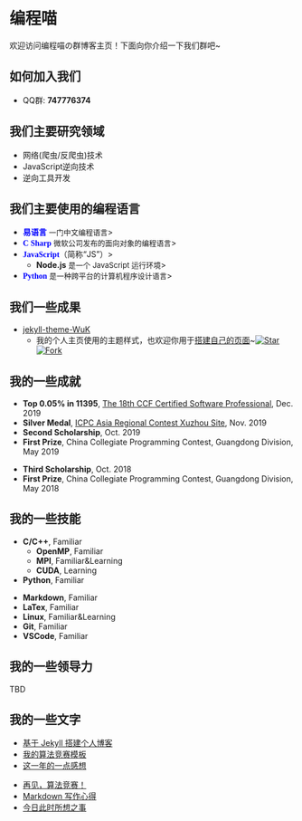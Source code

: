 # 编程喵

欢迎访问编程喵の群博客主页！下面向你介绍一下我们群吧~

<!-- slide -->

## 如何加入我们

- QQ群: **747776374**

<!-- slide -->

## 我们主要研究领域
<!-- slide vertical=true -->
- 网络(爬虫/反爬虫)技术
- JavaScript逆向技术
- 逆向工具开发

<!-- slide vertical=true -->

## 我们主要使用的编程语言
<!-- slide vertical=true -->

- **<font face="微软雅黑" color=Blue>易语言</font>** <font size=2> 一门中文编程语言</font>>
- **<font face="微软雅黑" color=Blue>C Sharp</font>**  <font size=2>微软公司发布的面向对象的编程语言</font>>
- **<font face="微软雅黑" color=Blue>JavaScript</font>**（简称“JS”）</font>>
  - **Node.js** <font size=2>是一个 JavaScript 运行环境</font>>
- **<font face="微软雅黑" color=Blue>Python</font>** <font size=2>是一种跨平台的计算机程序设计语言</font>>
<!-- slide -->

## 我们一些成果

<!-- slide vertical=true -->

- [jekyll-theme-WuK](https://jekyll-theme-WuK.wu-kan.cn/)
  - 我的个人主页使用的主题样式，也欢迎你用于[搭建自己的页面](https://jekyll-theme-WuK.wu-kan.cn/)~[![Star](https://img.shields.io/github/stars/wu-kan/wu-kan.github.io.svg)](https://github.com/wu-kan/wu-kan.github.io)[![Fork](https://img.shields.io/github/forks/wu-kan/wu-kan.github.io.svg)](https://github.com/wu-kan/wu-kan.github.io/fork)

<!-- slide -->

## 我的一些成就

<!-- slide vertical=true -->

- **Top 0.05% in 11395**, [The 18th CCF Certified Software Professional](https://wu-kan.cn/_posts/2019-12-16-%E7%AC%AC%E5%8D%81%E5%85%AB%E6%AC%A1CCF%E8%AE%A1%E7%AE%97%E6%9C%BA%E8%BD%AF%E4%BB%B6%E8%83%BD%E5%8A%9B%E8%AE%A4%E8%AF%81/), Dec. 2019
- **Silver Medal**, [ICPC Asia Regional Contest Xuzhou Site](https://wu-kan.cn/_posts/2019-11-04-%E5%86%8D%E8%A7%81-%E7%AE%97%E6%B3%95%E7%AB%9E%E8%B5%9B/), Nov. 2019
- **Second Scholarship**, Oct. 2019
- **First Prize**, China Collegiate Programming Contest, Guangdong Division, May 2019

<!-- slide vertical=true -->

- **Third Scholarship**, Oct. 2018
- **First Prize**, China Collegiate Programming Contest, Guangdong Division, May 2018

<!-- slide -->

## 我的一些技能

<!-- slide vertical=true -->

- **C/C++**, Familiar
  - **OpenMP**, Familiar
  - **MPI**, Familiar&Learning
  - **CUDA**, Learning
- **Python**, Familiar

<!-- slide vertical=true -->

- **Markdown**, Familiar
- **LaTex**, Familiar
- **Linux**, Familiar&Learning
- **Git**, Familiar
- **VSCode**, Familiar

<!-- slide -->

## 我的一些领导力

TBD

<!-- slide -->

## 我的一些文字

- [基于 Jekyll 搭建个人博客](https://wu-kan.cn/_posts/2019-01-18-%E5%9F%BA%E4%BA%8EJekyll%E6%90%AD%E5%BB%BA%E4%B8%AA%E4%BA%BA%E5%8D%9A%E5%AE%A2/)
- [我的算法竞赛模板](https://wu-kan.cn/_posts/2019-02-04-%E6%88%91%E7%9A%84%E7%AE%97%E6%B3%95%E7%AB%9E%E8%B5%9B%E6%A8%A1%E6%9D%BF/)
- [这一年的一点感想](https://wu-kan.cn/_posts/2019-07-18-%E8%BF%99%E4%B8%80%E5%B9%B4%E7%9A%84%E4%B8%80%E7%82%B9%E6%84%9F%E6%83%B3/)

<!-- slide vertical=true -->

- [再见，算法竞赛！](https://wu-kan.cn/_posts/2019-11-04-%E5%86%8D%E8%A7%81-%E7%AE%97%E6%B3%95%E7%AB%9E%E8%B5%9B/)
- [Markdown 写作心得](https://wu-kan.cn/_posts/2020-01-18-Markdown%E5%86%99%E4%BD%9C%E5%BF%83%E5%BE%97/)
- [今日此时所想之事](https://wu-kan.cn/_posts/2020-01-24-%E4%BB%8A%E6%97%A5%E6%AD%A4%E6%97%B6%E6%89%80%E6%83%B3%E4%B9%8B%E4%BA%8B/)

